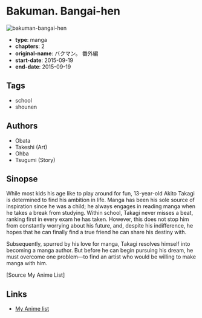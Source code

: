 # Bakuman. Bangai-hen

![bakuman-bangai-hen](https://cdn.myanimelist.net/images/manga/2/164254.jpg)

-   **type**: manga
-   **chapters**: 2
-   **original-name**: バクマン。 番外編
-   **start-date**: 2015-09-19
-   **end-date**: 2015-09-19

## Tags

-   school
-   shounen

## Authors

-   Obata
-   Takeshi (Art)
-   Ohba
-   Tsugumi (Story)

## Sinopse

While most kids his age like to play around for fun, 13-year-old Akito Takagi is determined to find his ambition in life. Manga has been his sole source of inspiration since he was a child; he always engages in reading manga when he takes a break from studying. Within school, Takagi never misses a beat, ranking first in every exam he has taken. However, this does not stop him from constantly worrying about his future, and, despite his indifference, he hopes that he can finally find a true friend he can share his destiny with.

Subsequently, spurred by his love for manga, Takagi resolves himself into becoming a manga author. But before he can begin pursuing his dream, he must overcome one problem—to find an artist who would be willing to make manga with him.

[Source My Anime List]

## Links

-   [My Anime list](https://myanimelist.net/manga/92905/Bakuman_Bangai-hen)
